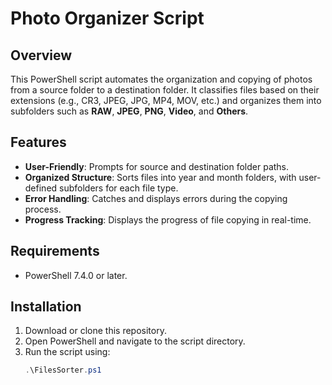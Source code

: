 # Photo Organizer Script

## Overview
This PowerShell script automates the organization and copying of photos from a source folder to a destination folder. It classifies files based on their extensions (e.g., CR3, JPEG, JPG, MP4, MOV, etc.) and organizes them into subfolders such as **RAW**, **JPEG**, **PNG**, **Video**, and **Others**.

## Features
- **User-Friendly**: Prompts for source and destination folder paths.
- **Organized Structure**: Sorts files into year and month folders, with user-defined subfolders for each file type.
- **Error Handling**: Catches and displays errors during the copying process.
- **Progress Tracking**: Displays the progress of file copying in real-time.

## Requirements
- PowerShell 7.4.0 or later.

## Installation
1. Download or clone this repository.
2. Open PowerShell and navigate to the script directory.
3. Run the script using:
   ```powershell
   .\FilesSorter.ps1
